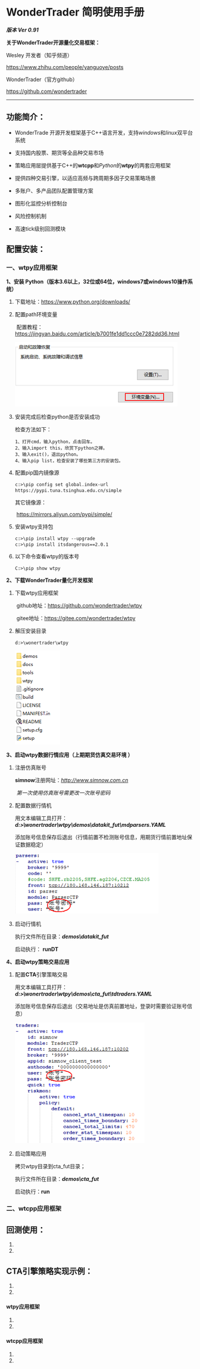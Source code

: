 # WonderTrader 简明使用手册

***版本 Ver 0.91***



**关于WonderTrader开源量化交易框架：**

Wesley 开发者（知乎频道）

https://www.zhihu.com/people/yanguoye/posts																					

WonderTrader（官方github）

https://github.com/wondertrader

------

## 功能简介：

- WonderTrade 开源开发框架基于C++语言开发，支持*windows*和*linux*双平台系统

- 支持国内股票、期货等全品种交易市场

- 策略应用层提供基于C++的**wtcpp**和*Python*的**wtpy**的两套应用框架

- 提供四种交易引擎，以适应高频与跨周期多因子交易策略场景

- 多账户、多产品团队配置管理方案

- 图形化监控分析控制台

- 风险控制机制

- 高速tick级别回测模块			

  

## 配置安装：

### 一、wtpy应用框架

**1、安装 Python（版本3.6以上，32位或64位，windows7或windows10操作系统）**

1. 下载地址：https://www.python.org/downloads/

2. 配置path环境变量

   ​	配置教程：https://jingyan.baidu.com/article/b7001fe1dd1ccc0e7282dd36.html

   ![](image/winpath.png)

3. 安装完成后检查python是否安装成功

   检查方法如下：

   ```
   1、打开cmd，输入python，点击回车。
   2、输入import this，欣赏下python之禅。
   3、输入exit()，退出python。
   4、输入pip list，检查安装了哪些第三方的安装包。
   ```

4. 配置pip国内镜像源

   ```
   c:>\pip config set global.index-url https://pypi.tuna.tsinghua.edu.cn/simple
   ```

   其它镜像源：

   ​	https://mirrors.aliyun.com/pypi/simple/ 

5. 安装wtpy支持包

   ```
   c:>\pip install wtpy --upgrade
   c:>\pip install itsdangerous==2.0.1
   ```

6. 以下命令查看wtpy的版本号

   ```
   C:>\pip show wtpy
   ```

**2、下载WonderTrader量化开发框架**

1. 下载wtpy应用框架

   ​        github地址：https://github.com/wondertrader/wtpy

   ​           gitee地址：https://gitee.com/wondertrader/wtpy

2. 解压安装目录

   ```
   d:>\wonertrader\wtpy
   ```

   ![](image/wtpydir.png)	

**3、启动wtpy数据行情应用（上期期货仿真交易环境 ）**

1. 注册仿真账号

   **simnow**注册网址：*http://www.simnow.com.cn*

   ​	*第一次使用仿真账号需更改一次账号密码*

2. 配置数据行情机

   用文本编辑工具打开：***d:>\wonertrader\wtpy\demos\\datakit_fut\mdparsers.YAML***

   添加账号信息保存后退出（行情前置不检测账号信息，用期货行情前置地址保证数据稳定）

   ![](image/md.png)

3. 启动行情机

   执行文件所在目录：***demos\\datakit_fut***

   启动执行： **runDT**

**4、启动wtpy策略交易应用**

1. 配置**CTA**引擎策略交易

   用文本编辑工具打开：***d:>\wonertrader\wtpy\demos\\cta_fut\tdtraders.YAML***

   添加账号信息保存后退出（交易地址是仿真前置地址，登录时需要验证账号信息）

   ![](image/td.png)

2. 启动策略应用

   拷贝wtpy目录到cta_fut目录；

   执行文件所在目录：***demos\\cta_fut***

   启动执行：**run**
   
   

### 二、wtcpp应用框架



## 回测使用：

1. 
2. 

## CTA引擎策略实现示例：

1. 
2. 

#### wtpy应用框架

1. 
2. 

#### wtcpp应用框架

1. 
2. 

